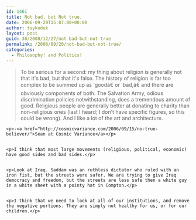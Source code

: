 ```yaml
---
id: 1461
title: Not bad, but Not true.
date: 2006-09-20T15:07:00+00:00
author: tsykoduk
layout: post
guid: 30/2008/12/27/not-bad-but-not-true
permalink: /2006/09/20/not-bad-but-not-true/
categories:
  - Philosophy! and Politics!
---
```

<blockquote>To be serious for a second: my thing about religion is generally not that it's bad, but that it's false. The history of religion is far too complex to be summed up as 'goodâ€ or 'bad,â€ and there are obviously components of both. The Salvation Army, odious discrimination policies notwithstanding, does a tremendous amount of good. Religious people are generally better at donating to charity than non-religious ones (last I heard; I don't have specific figures, so this could be wrong). And I like a lot of the art and architecture.</blockquote>

	<p>-<a href="http://cosmicvariance.com/2006/09/15/no-true-believer/">Sean at Cosmic Variance</a></p>


	<p>I think that most large movements (religious, political, economic) have good sides and bad sides.</p>


	<p>Look at Iraq. Saddam was an ruthless dictator who ruled with an iron fist, but the streets were safer. We are trying to give Iraq democracy and freedom, but the streets are less safe then a white guy in a white sheet with a pointy hat in Compton.</p>


	<p>I think that we need to look at all of our institutions, and remove the negative portions. They are simply not healthy for us, or for our children.</p>